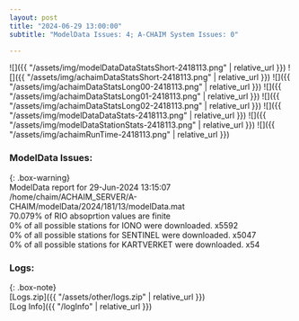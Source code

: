 ```yaml
---
layout: post
title: "2024-06-29 13:00:00"
subtitle: "ModelData Issues: 4; A-CHAIM System Issues: 0"

---
```


![]({{ "/assets/img/modelDataDataStatsShort-2418113.png" | relative_url }})
![]({{ "/assets/img/achaimDataStatsShort-2418113.png" | relative_url }})
![]({{ "/assets/img/achaimDataStatsLong00-2418113.png" | relative_url }})
![]({{ "/assets/img/achaimDataStatsLong01-2418113.png" | relative_url }})
![]({{ "/assets/img/achaimDataStatsLong02-2418113.png" | relative_url }})
![]({{ "/assets/img/modelDataDataStats-2418113.png" | relative_url }})
![]({{ "/assets/img/modelDataStationStats-2418113.png" | relative_url }})
![]({{ "/assets/img/achaimRunTime-2418113.png" | relative_url }})


### ModelData Issues:  
  
{: .box-warning}  
 ModelData report for 29-Jun-2024 13:15:07   
 /home/chaim/ACHAIM_SERVER/A-CHAIM/modelData/2024/181/13/modelData.mat   
 70.079% of RIO absoprtion values are finite   
 0% of all possible stations for IONO were downloaded. x5592   
 0% of all possible stations for SENTINEL were downloaded. x5047   
 0% of all possible stations for KARTVERKET were downloaded. x54   
  


### Logs:  
  
{: .box-note}  
[Logs.zip]({{ "/assets/other/logs.zip" | relative_url }})  
[Log Info]({{ "/logInfo" | relative_url }})  
